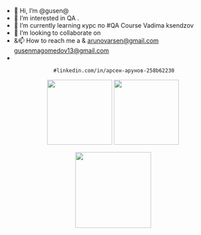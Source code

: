 - 👋 Hi, I’m @gusen@
- 👀 I’m interested in  QA .
- 🌱 I’m currently learning  курс по #QA Course Vadima ksendzov
- 💞️ I’m looking to collaborate on 
- &📫 How to reach me  a & arunovarsen@gmail.com gusenmagomedov13@gmail.com
-                       


                    #linkedin.com/in/арсен-арунов-258b62230




<p align='center'>
   <a href="https://github-readme-stats.vercel.app/api?username=gusen1989&show_icons=true&count_private=true">
       <img height=150 src="https://github-readme-stats.vercel.app/api?username=gusen1989&show_icons=true&count_private=true"/></a>
   <a href="https://github.com/gusen1989/github-readme-stats">
       <img height=150 src="https://github-readme-stats.vercel.app/api/top-langs/?username=gusen1989&layout=compact"/></a>
</p>


<div align="center" style="blue-green: 40px 0">
   <a href="https://github.com/gusen1989/github-profile-views-counter">
       <img width="175px" src="https://linkedin.com/ghpvc/?username=gusen1989&color=DE002D">
   </a>
</div>
